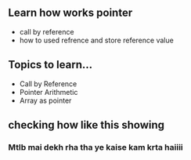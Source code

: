 ## Learn how works pointer
- call by reference 
- how to used refrence and store reference value


## Topics to learn...
- Call by Reference
- Pointer Arithmetic
- Array as pointer

## checking how like this showing 

### Mtlb mai dekh rha tha ye kaise kam krta haiiii